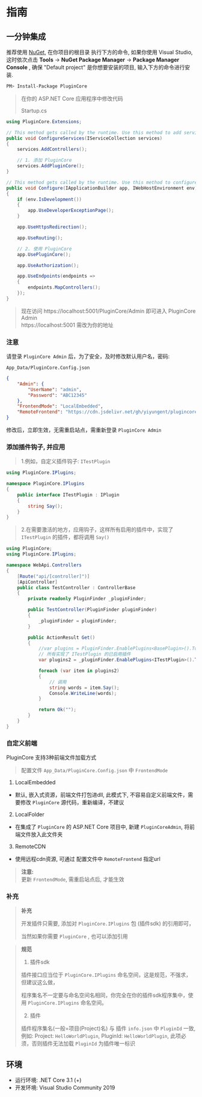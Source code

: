 # 指南


## 一分钟集成

推荐使用 [NuGet](https://www.nuget.org/packages/PluginCore), 在你项目的根目录 执行下方的命令, 如果你使用 Visual Studio, 这时依次点击 **Tools** -> **NuGet Package Manager** -> **Package Manager Console** , 确保 "Default project" 是你想要安装的项目, 输入下方的命令进行安装.

```bash
PM> Install-Package PluginCore
```

> 在你的 ASP.NET Core 应用程序中修改代码
>
> Startup.cs

```csharp
using PluginCore.Extensions;

// This method gets called by the runtime. Use this method to add services to the container.
public void ConfigureServices(IServiceCollection services)
{
    services.AddControllers();

    // 1. 添加 PluginCore
    services.AddPluginCore();
}

// This method gets called by the runtime. Use this method to configure the HTTP request pipeline.
public void Configure(IApplicationBuilder app, IWebHostEnvironment env)
{
    if (env.IsDevelopment())
    {
        app.UseDeveloperExceptionPage();
    }

    app.UseHttpsRedirection();

    app.UseRouting();

    // 2. 使用 PluginCore
    app.UsePluginCore();

    app.UseAuthorization();

    app.UseEndpoints(endpoints =>
    {
        endpoints.MapControllers();
    });
}
```

> 现在访问 https://localhost:5001/PluginCore/Admin 即可进入 PluginCore Admin  
> https://localhost:5001 需改为你的地址

### 注意

请登录 `PluginCore Admin` 后，为了安全，及时修改默认用户名，密码:

`App_Data/PluginCore.Config.json`     

```json
{
	"Admin": {
		"UserName": "admin",
		"Password": "ABC12345"
	},
	"FrontendMode": "LocalEmbedded",
	"RemoteFrontend": "https://cdn.jsdelivr.net/gh/yiyungent/plugincore-admin-frontend@0.1.2/dist-cdn"
}
```

修改后，立即生效，无需重启站点，需重新登录 `PluginCore Admin`


### 添加插件钩子, 并应用

> 1.例如，自定义插件钩子: `ITestPlugin`

```csharp
using PluginCore.IPlugins;

namespace PluginCore.IPlugins
{
    public interface ITestPlugin : IPlugin
    {
        string Say();
    }
}
```

> 2.在需要激活的地方，应用钩子，这样所有启用的插件中，实现了 `ITestPlugin` 的插件，都将调用 `Say()`

```csharp
using PluginCore;
using PluginCore.IPlugins;

namespace WebApi.Controllers
{
    [Route("api/[controller]")]
    [ApiController]
    public class TestController : ControllerBase
    {
        private readonly PluginFinder _pluginFinder;

        public TestController(PluginFinder pluginFinder)
        {
            _pluginFinder = pluginFinder;
        }

        public ActionResult Get()
        {
            //var plugins = PluginFinder.EnablePlugins<BasePlugin>().ToList();
            // 所有实现了 ITestPlugin 的已启用插件
            var plugins2 = _pluginFinder.EnablePlugins<ITestPlugin>().ToList();

            foreach (var item in plugins2)
            {
                // 调用
                string words = item.Say();
                Console.WriteLine(words);
            }

            return Ok("");
        }
    }
}
```

### 自定义前端

PluginCore 支持3种前端文件加载方式

> 配置文件 `App_Data/PluginCore.Config.json` 中 `FrontendMode`

1. LocalEmbedded
  - 默认, 嵌入式资源，前端文件打包进dll, 此模式下, 不容易自定义前端文件，需要修改 `PluginCore` 源代码，重新编译，不建议

2. LocalFolder
  - 在集成了 `PluginCore` 的 ASP.NET Core 项目中, 新建 `PluginCoreAdmin`, 将前端文件放入此文件夹

3. RemoteCDN
  - 使用远程cdn资源, 可通过 配置文件中 `RemoteFrontend` 指定url

> **注意:**    
> 更新 `FrontendMode`, 需重启站点后, 才能生效



### 补充

> **补充**
>
> 开发插件只需要, 添加对 `PluginCore.IPlugins` 包 (插件sdk) 的引用即可，        
>
> 当然如果你需要 `PluginCore` ,  也可以添加引用



> **规范**
>
> 1. 插件sdk
>
> 插件接口应当位于 `PluginCore.IPlugins` 命名空间，这是规范，不强求，但建议这么做，      
>
> 程序集名不一定要与命名空间名相同，你完全在你的插件sdk程序集中，使用 `PluginCore.IPlugins` 命名空间。
>
> 2. 插件
>
> 插件程序集名(一般=项目(Project)名) 与 插件 `info.json` 中 `PluginId` 一致, 例如: Project: `HelloWorldPlugin`, PluginId: `HelloWorldPlugin`,  此项必须，否则插件无法加载
> `PluginId` 为插件唯一标识




## 环境

- 运行环境: .NET Core 3.1 (+)
- 开发环境: Visual Studio Community 2019
